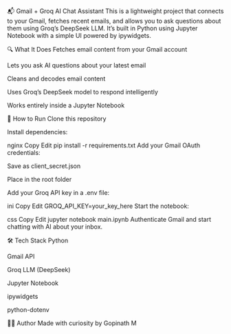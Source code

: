 📬 Gmail + Groq AI Chat Assistant
This is a lightweight project that connects to your Gmail, fetches recent emails, and allows you to ask questions about them using Groq’s DeepSeek LLM.
It’s built in Python using Jupyter Notebook with a simple UI powered by ipywidgets.

🔍 What It Does
Fetches email content from your Gmail account

Lets you ask AI questions about your latest email

Cleans and decodes email content

Uses Groq’s DeepSeek model to respond intelligently

Works entirely inside a Jupyter Notebook

🚀 How to Run
Clone this repository

Install dependencies:

nginx
Copy
Edit
pip install -r requirements.txt
Add your Gmail OAuth credentials:

Save as client_secret.json

Place in the root folder

Add your Groq API key in a .env file:

ini
Copy
Edit
GROQ_API_KEY=your_key_here
Start the notebook:

css
Copy
Edit
jupyter notebook main.ipynb
Authenticate Gmail and start chatting with AI about your inbox.

🛠 Tech Stack
Python

Gmail API

Groq LLM (DeepSeek)

Jupyter Notebook

ipywidgets

python-dotenv


👨‍💻 Author
Made with curiosity by Gopinath M

